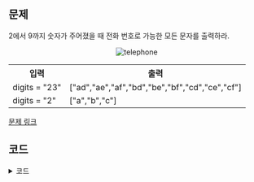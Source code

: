 ## 문제

2에서 9까지 숫자가 주어졌을 때 전화 번호로 가능한 모든 문자를 출력하라. 

<p align="center">
<img src="https://upload.wikimedia.org/wikipedia/commons/thumb/7/73/Telephone-keypad2.svg/200px-Telephone-keypad2.svg.png" alt="telephone">
</p>

 <table>
	<th>입력</th>
	<th>출력</th>
	<tr><!-- 첫번째 줄 시작 -->
	    <td>digits = "23"</td>
	    <td>["ad","ae","af","bd","be","bf","cd","ce","cf"]</td>
	</tr><!-- 첫번째 줄 끝 -->
	<tr><!-- 두번째 줄 시작 -->
	    <td>digits = "2"</td>
	    <td>["a","b","c"]</td>
	</tr><!-- 두번째 줄 끝 -->
    </table>

<a href="https://leetcode.com/problems/letter-combinations-of-a-phone-number/" target="_blank">문제 링크</a>

## 코드

<details>
<summary>코드</summary>
<div markdown="1">

```python
from typing import List

class Solution:
    def letterCombinations(self, digits: str) -> List[str]:
        def dfs(index, path):
            # 끝까지 탐색하면서 백트래킹 
            if len(path) == len(digits):
                result.append(path)
                return

            # 입력값 자릿수 단위 반복
            for i in range(index, len(digits)):
                for j in dic[digits[i]]:
                    dfs(i + 1, path + j)

        if not digits:
            return []

        dic = {"2": "abc", "3": "def", "4": "ghi", "5": "jkl", "6": "mno", "7": "pqrs", "8": "tuv", "9": "wxyz"}
        result = []
        dfs(0, "")

        return result
```

</div>
</details>